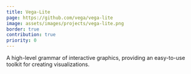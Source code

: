 ```yaml
---
title: Vega-Lite
page: https://github.com/vega/vega-lite
image: assets/images/projects/vega-lite.png
border: true
contribution: true
priority: 0
---
```

A high-level grammar of interactive graphics, providing an easy-to-use toolkit for creating visualizations.